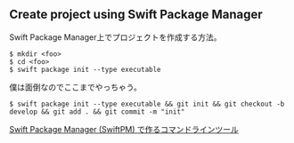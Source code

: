 ## Create project using Swift Package Manager

Swift Package Manager上でプロジェクトを作成する方法。

```
$ mkdir <foo>
$ cd <foo>
$ swift package init --type executable
```

僕は面倒なのでここまでやっちゃう。

```
$ swift package init --type executable && git init && git checkout -b develop && git add . && git commit -m "init"
```

[Swift Package Manager (SwiftPM) で作るコマンドラインツール](https://qiita.com/mono0926/items/e8fdd97115780204f797)
